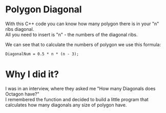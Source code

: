 # Polygon Diagonal
With this C++ code you can know how many polygon there is in your "n" ribs diagonal.  
All you need to insert is "n" - the numbers of the diagonal ribs.  

We can see that to calculate the numbers of polygon we use this formula:

	DiagonalNum = 0.5 * n * (n - 3);
	

# Why I did it?

I was in an interview, where they asked me "How many Diagonals does Octagon have?"  
I remembered the function and decided to build a little program that calculates how many diagonals any size of polygon have.
